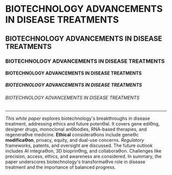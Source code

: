 # BIOTECHNOLOGY ADVANCEMENTS IN DISEASE TREATMENTS
## BIOTECHNOLOGY ADVANCEMENTS IN DISEASE TREATMENTS
### BIOTECHNOLOGY ADVANCEMENTS IN DISEASE TREATMENTS
#### BIOTECHNOLOGY ADVANCEMENTS IN DISEASE TREATMENTS
##### BIOTECHNOLOGY ADVANCEMENTS IN DISEASE TREATMENTS
###### BIOTECHNOLOGY ADVANCEMENTS IN DISEASE TREATMENTS
--------------------------------------------------------
_This white paper_ explores biotechnology's breakthroughs in disease treatment, addressing ethics and future potenƟal. It covers gene ediƟng, designer drugs, monoclonal anƟbodies, RNA-based therapies, and regeneraƟve medicine. **Ethical** consideraƟons include geneƟc __modificaƟon__, privacy, equity, and dual-use concerns. *Regulatory* frameworks, patents, and 
oversight are discussed. The future outlook includes AI integraƟon, 3D bioprinƟng, and collaboraƟon. Challenges like precision, access, ethics, and awareness are considered. In summary, the paper underscores biotechnology's transformaƟve role in disease treatment and the importance of balanced progress. 

